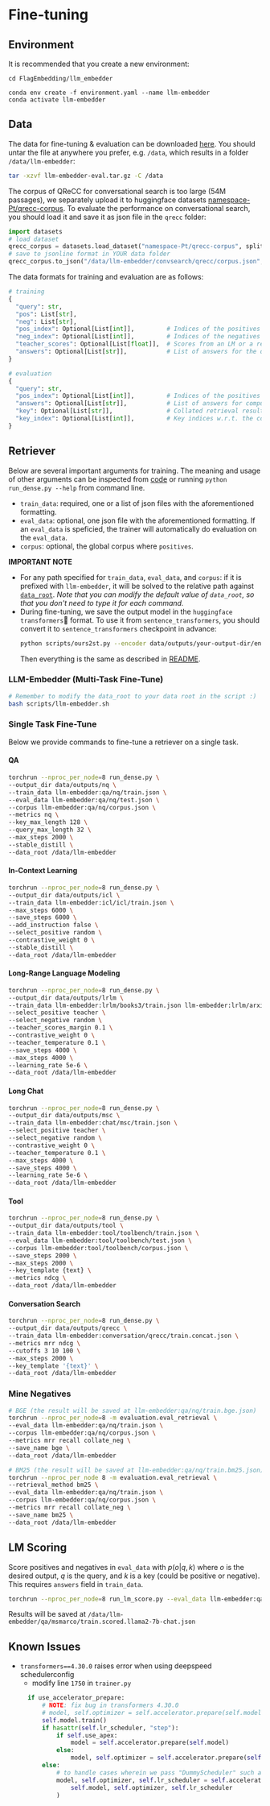 # Fine-tuning

## Environment
It is recommended that you create a new environment:
```
cd FlagEmbedding/llm_embedder

conda env create -f environment.yaml --name llm-embedder
conda activate llm-embedder
```

## Data
The data for fine-tuning & evaluation can be downloaded [here](https://huggingface.co/datasets/namespace-Pt/projects/resolve/main/llm-embedder.tar.gz). You should untar the file at anywhere you prefer, e.g. `/data`, which results in a folder `/data/llm-embedder`:
```bash
tar -xzvf llm-embedder-eval.tar.gz -C /data
```

The corpus of QReCC for conversational search is too large (54M passages), we separately upload it to huggingface datasets [namespace-Pt/qrecc-corpus](https://huggingface.co/datasets/namespace-Pt/qrecc-corpus). To evaluate the performance on conversational search, you should load it and save it as json file in the `qrecc` folder:
```python
import datasets
# load dataset
qrecc_corpus = datasets.load_dataset("namespace-Pt/qrecc-corpus", split="train")
# save to jsonline format in YOUR data folder
qrecc_corpus.to_json("/data/llm-embedder/convsearch/qrecc/corpus.json", force_ascii=False, lines=True, orient="records")
```

The data formats for training and evaluation are as follows:

```python
# training
{
  "query": str,
  "pos": List[str],
  "neg": List[str],
  "pos_index": Optional[List[int]],         # Indices of the positives w.r.t. the corpus. When a global corpus is not available (e.g. long conversation), just ignore this field.
  "neg_index": Optional[List[int]],         # Indices of the negatives w.r.t. the corpus. When a global corpus is not available (e.g. long conversation), just ignore this field.
  "teacher_scores": Optional[List[float]],  # Scores from an LM or a reranker, used for distillation.
  "answers": Optional[List[str]],           # List of answers for the query, used for LM scoring.
}

# evaluation
{
  "query": str,
  "pos_index": Optional[List[int]],         # Indices of the positives w.r.t. corpus (retrieval) / w.r.t. keys (rerank). When there is no positives pre-defined (e.g. NQ), just ignore this field.
  "answers": Optional[List[str]],           # List of answers for computing NQ metrics.
  "key": Optional[List[str]],               # Collated retrieval results for the query / candidates to rank when there are no positives and negatives.
  "key_index": Optional[List[int]],         # Key indices w.r.t. the corpus when reranking and no positives & negatives.
}
```

## Retriever
Below are several important arguments for training. The meaning and usage of other arguments can be inspected from [code](../src/retrieval/args.py) or running `python run_dense.py --help` from command line.
- `train_data`: required, one or a list of json files with the aforementioned formatting.
- `eval_data`: optional, one json file with the aforementioned formatting. If an `eval_data` is speficied, the trainer will automatically do evaluation on the `eval_data`.
- `corpus`: optional, the global corpus where `positives`.

**IMPORTANT NOTE**
- For any path specified for `train_data`, `eval_data`, and `corpus`: if it is prefixed with `llm-embedder`, it will be solved to the relative path against [`data_root`](../src/retrieval/args.py). *Note that you can modify the default value of `data_root`, so that you don't need to type it for each command.*
- During fine-tuning, we save the output model in the `huggingface transformers`🤗 format. To use it from `sentence_transformers`, you should convert it to `sentence_transformers` checkpoint in advance:
  ```bash
  python scripts/ours2st.py --encoder data/outputs/your-output-dir/encoder
  ```
  Then everything is the same as described in [README](../README.md).

### LLM-Embedder (Multi-Task Fine-Tune)
```bash
# Remember to modify the data_root to your data root in the script :)
bash scripts/llm-embedder.sh
```

### Single Task Fine-Tune
Below we provide commands to fine-tune a retriever on a single task.

#### QA
```bash
torchrun --nproc_per_node=8 run_dense.py \
--output_dir data/outputs/nq \
--train_data llm-embedder:qa/nq/train.json \
--eval_data llm-embedder:qa/nq/test.json \
--corpus llm-embedder:qa/nq/corpus.json \
--metrics nq \
--key_max_length 128 \
--query_max_length 32 \
--max_steps 2000 \
--stable_distill \
--data_root /data/llm-embedder
```

#### In-Context Learning
```bash
torchrun --nproc_per_node=8 run_dense.py \
--output_dir data/outputs/icl \
--train_data llm-embedder:icl/icl/train.json \
--max_steps 6000 \
--save_steps 6000 \
--add_instruction false \
--select_positive random \
--contrastive_weight 0 \
--stable_distill \
--data_root /data/llm-embedder
```

#### Long-Range Language Modeling
```bash
torchrun --nproc_per_node=8 run_dense.py \
--output_dir data/outputs/lrlm \
--train_data llm-embedder:lrlm/books3/train.json llm-embedder:lrlm/arxiv/train.json llm-embedder:lrlm/codeparrot/train.json \
--select_positive teacher \
--select_negative random \
--teacher_scores_margin 0.1 \
--contrastive_weight 0 \
--teacher_temperature 0.1 \
--save_steps 4000 \
--max_steps 4000 \
--learning_rate 5e-6 \
--data_root /data/llm-embedder
```

#### Long Chat
```bash
torchrun --nproc_per_node=8 run_dense.py \
--output_dir data/outputs/msc \
--train_data llm-embedder:chat/msc/train.json \
--select_positive teacher \
--select_negative random \
--contrastive_weight 0 \
--teacher_temperature 0.1 \
--max_steps 4000 \
--save_steps 4000 \
--learning_rate 5e-6 \
--data_root /data/llm-embedder
```

#### Tool
```bash
torchrun --nproc_per_node=8 run_dense.py \
--output_dir data/outputs/tool \
--train_data llm-embedder:tool/toolbench/train.json \
--eval_data llm-embedder:tool/toolbench/test.json \
--corpus llm-embedder:tool/toolbench/corpus.json \
--save_steps 2000 \
--max_steps 2000 \
--key_template {text} \
--metrics ndcg \
--data_root /data/llm-embedder
```

#### Conversation Search
```bash
torchrun --nproc_per_node=8 run_dense.py \
--output_dir data/outputs/qrecc \
--train_data llm-embedder:conversation/qrecc/train.concat.json \
--metrics mrr ndcg \
--cutoffs 3 10 100 \
--max_steps 2000 \
--key_template '{text}' \
--data_root /data/llm-embedder
```

### Mine Negatives
```bash
# BGE (the result will be saved at llm-embedder:qa/nq/train.bge.json)
torchrun --nproc_per_node=8 -m evaluation.eval_retrieval \
--eval_data llm-embedder:qa/nq/train.json \
--corpus llm-embedder:qa/nq/corpus.json \
--metrics mrr recall collate_neg \
--save_name bge \
--data_root /data/llm-embedder

# BM25 (the result will be saved at llm-embedder:qa/nq/train.bm25.json)
torchrun --nproc_per_node 8 -m evaluation.eval_retrieval \
--retrieval_method bm25 \
--eval_data llm-embedder:qa/nq/train.json \
--corpus llm-embedder:qa/nq/corpus.json \
--metrics mrr recall collate_neg \
--save_name bm25 \
--data_root /data/llm-embedder
```

## LM Scoring
Score positives and negatives in `eval_data` with $p(o|q,k)$ where $o$ is the desired output, $q$ is the query, and $k$ is a key (could be positive or negative). This requires `answers` field in `train_data`.

```bash
torchrun --nproc_per_node=8 run_lm_score.py --eval_data llm-embedder:qa/msmarco/train.json --data_root /data/llm-embedder
```
Results will be saved at `/data/llm-embedder/qa/msmarco/train.scored.llama2-7b-chat.json`


## Known Issues
- `transformers==4.30.0` raises error when using deepspeed schedulerconfig
  - modify line `1750` in `trainer.py`
  ```python
    if use_accelerator_prepare:
        # NOTE: fix bug in transformers 4.30.0
        # model, self.optimizer = self.accelerator.prepare(self.model, self.optimizer)
        self.model.train()
        if hasattr(self.lr_scheduler, "step"):
            if self.use_apex:
                model = self.accelerator.prepare(self.model)
            else:
                model, self.optimizer = self.accelerator.prepare(self.model, self.optimizer)
        else:
            # to handle cases wherein we pass "DummyScheduler" such as when it is specified in DeepSpeed config.
            model, self.optimizer, self.lr_scheduler = self.accelerator.prepare(
                self.model, self.optimizer, self.lr_scheduler
            )
  ```